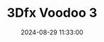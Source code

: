 ---
layout: post
title: 3Dfx Voodoo 3
summary: 
date: '2024-08-29 11:33:00'
tags: [3Dfx, Graphics Cards, PC, Voodoo]
---
